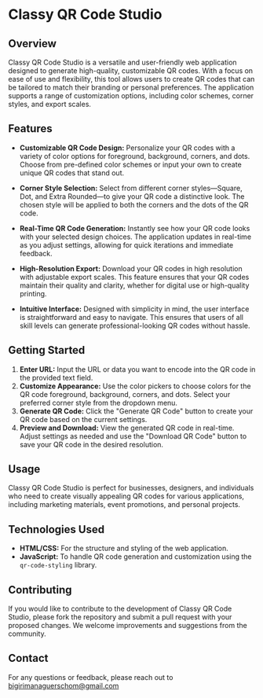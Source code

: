 # Classy QR Code Studio

## Overview

Classy QR Code Studio is a versatile and user-friendly web application designed to generate high-quality, customizable QR codes. With a focus on ease of use and flexibility, this tool allows users to create QR codes that can be tailored to match their branding or personal preferences. The application supports a range of customization options, including color schemes, corner styles, and export scales.

## Features

- **Customizable QR Code Design:** Personalize your QR codes with a variety of color options for foreground, background, corners, and dots. Choose from pre-defined color schemes or input your own to create unique QR codes that stand out.

- **Corner Style Selection:** Select from different corner styles—Square, Dot, and Extra Rounded—to give your QR code a distinctive look. The chosen style will be applied to both the corners and the dots of the QR code.

- **Real-Time QR Code Generation:** Instantly see how your QR code looks with your selected design choices. The application updates in real-time as you adjust settings, allowing for quick iterations and immediate feedback.

- **High-Resolution Export:** Download your QR codes in high resolution with adjustable export scales. This feature ensures that your QR codes maintain their quality and clarity, whether for digital use or high-quality printing.

- **Intuitive Interface:** Designed with simplicity in mind, the user interface is straightforward and easy to navigate. This ensures that users of all skill levels can generate professional-looking QR codes without hassle.

## Getting Started

1. **Enter URL:** Input the URL or data you want to encode into the QR code in the provided text field.
2. **Customize Appearance:** Use the color pickers to choose colors for the QR code foreground, background, corners, and dots. Select your preferred corner style from the dropdown menu.
3. **Generate QR Code:** Click the "Generate QR Code" button to create your QR code based on the current settings.
4. **Preview and Download:** View the generated QR code in real-time. Adjust settings as needed and use the "Download QR Code" button to save your QR code in the desired resolution.

## Usage

Classy QR Code Studio is perfect for businesses, designers, and individuals who need to create visually appealing QR codes for various applications, including marketing materials, event promotions, and personal projects.

## Technologies Used

- **HTML/CSS:** For the structure and styling of the web application.
- **JavaScript:** To handle QR code generation and customization using the `qr-code-styling` library.

## Contributing

If you would like to contribute to the development of Classy QR Code Studio, please fork the repository and submit a pull request with your proposed changes. We welcome improvements and suggestions from the community.


## Contact

For any questions or feedback, please reach out to bigirimanaguerschom@gmail.com
